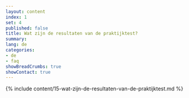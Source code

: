 ```yaml
---
layout: content
index: 1
set: 4
published: false
title: Wat zijn de resultaten van de praktijktest?
summary: 
lang: de
categories:
- de
- faq
showBreadCrumbs: true
showContact: true
---
```

{% include content/15-wat-zijn-de-resultaten-van-de-praktijktest.md %}
